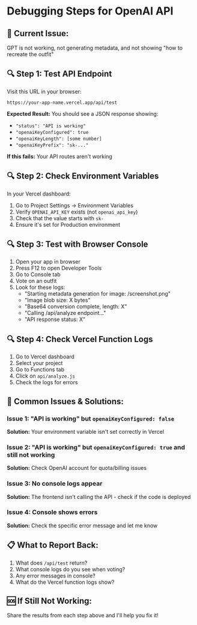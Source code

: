 # Debugging Steps for OpenAI API

## 🚨 **Current Issue:**
GPT is not working, not generating metadata, and not showing "how to recreate the outfit"

## 🔍 **Step 1: Test API Endpoint**
Visit this URL in your browser:
```
https://your-app-name.vercel.app/api/test
```

**Expected Result:** You should see a JSON response showing:
- `"status": "API is working"`
- `"openaiKeyConfigured": true`
- `"openaiKeyLength": [some number]`
- `"openaiKeyPrefix": "sk-..."`

**If this fails:** Your API routes aren't working

## 🔍 **Step 2: Check Environment Variables**
In your Vercel dashboard:
1. Go to Project Settings → Environment Variables
2. Verify `OPENAI_API_KEY` exists (not `openai_api_key`)
3. Check that the value starts with `sk-`
4. Ensure it's set for Production environment

## 🔍 **Step 3: Test with Browser Console**
1. Open your app in browser
2. Press F12 to open Developer Tools
3. Go to Console tab
4. Vote on an outfit
5. Look for these logs:
   - "Starting metadata generation for image: /screenshot.png"
   - "Image blob size: X bytes"
   - "Base64 conversion complete, length: X"
   - "Calling /api/analyze endpoint..."
   - "API response status: X"

## 🔍 **Step 4: Check Vercel Function Logs**
1. Go to Vercel dashboard
2. Select your project
3. Go to Functions tab
4. Click on `api/analyze.js`
5. Check the logs for errors

## 🚨 **Common Issues & Solutions:**

### Issue 1: "API is working" but `openaiKeyConfigured: false`
**Solution:** Your environment variable isn't set correctly in Vercel

### Issue 2: "API is working" but `openaiKeyConfigured: true` and still not working
**Solution:** Check OpenAI account for quota/billing issues

### Issue 3: No console logs appear
**Solution:** The frontend isn't calling the API - check if the code is deployed

### Issue 4: Console shows errors
**Solution:** Check the specific error message and let me know

## 📋 **What to Report Back:**
1. What does `/api/test` return?
2. What console logs do you see when voting?
3. Any error messages in console?
4. What do the Vercel function logs show?

## 🆘 **If Still Not Working:**
Share the results from each step above and I'll help you fix it!
